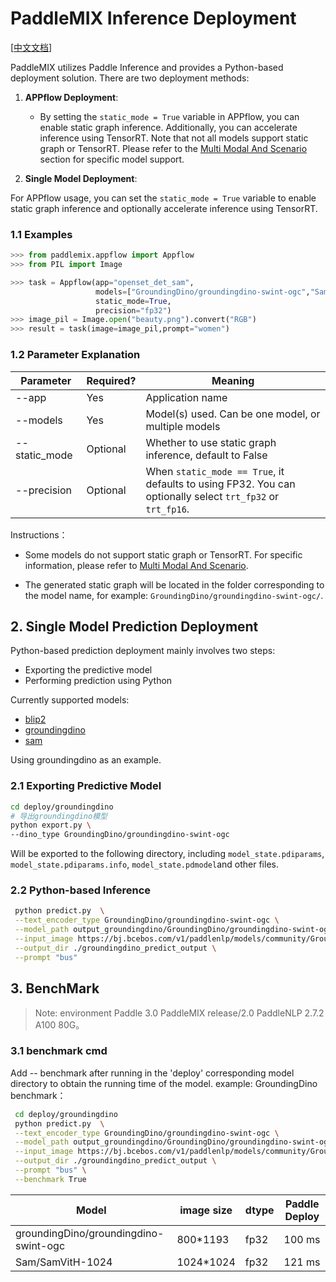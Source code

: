 # PaddleMIX Inference Deployment

[[中文文档](README.md)]

PaddleMIX utilizes Paddle Inference and provides a Python-based deployment solution. There are two deployment methods:

1. **APPflow Deployment**:
   - By setting the `static_mode = True` variable in APPflow, you can enable static graph inference. Additionally, you can accelerate inference using TensorRT. Note that not all models support static graph or TensorRT. Please refer to the [Multi Modal And Scenario](../applications/README_en.md/#multi-modal-and-scenario) section for specific model support.

2. **Single Model Deployment**:

For APPflow usage, you can set the `static_mode = True` variable to enable static graph inference and optionally accelerate inference using TensorRT.

### 1.1 Examples

```python
>>> from paddlemix.appflow import Appflow
>>> from PIL import Image

>>> task = Appflow(app="openset_det_sam",
                   models=["GroundingDino/groundingdino-swint-ogc","Sam/SamVitH-1024"],
                   static_mode=True,
                   precision="fp32")
>>> image_pil = Image.open("beauty.png").convert("RGB")
>>> result = task(image=image_pil,prompt="women")
```

### 1.2 Parameter Explanation
| Parameter | Required? | Meaning                                                                                          |
|-------|-------|---------------------------------------------------------------------------------------------|
| --app | Yes| Application name                                                                                   |
| --models | Yes | Model(s) used. Can be one model, or multiple models                                                                                    |
| --static_mode  | Optional | Whether to use static graph inference, default to False                                                                                 |
| --precision | Optional | When `static_mode == True`, it defaults to using FP32. You can optionally select `trt_fp32` or `trt_fp16`.                                                                                   |

Instructions：
- Some models do not support static graph or TensorRT. For specific information, please refer to [Multi Modal And Scenario](../applications/README_en.md/#multi-modal-and-scenario).

- The generated static graph will be located in the folder corresponding to the model name, for example: `GroundingDino/groundingdino-swint-ogc/`.

## 2. Single Model Prediction Deployment

Python-based prediction deployment mainly involves two steps:
- Exporting the predictive model
- Performing prediction using Python

Currently supported models:
- [blip2](./blip2/README.md)
- [groundingdino](./groundingdino/README.md)
- [sam](./sam/README.md)

Using groundingdino as an example.

### 2.1 Exporting Predictive Model

```bash
cd deploy/groundingdino
# 导出groundingdino模型
python export.py \
--dino_type GroundingDino/groundingdino-swint-ogc
```
Will be exported to the following directory, including `model_state.pdiparams`,  `model_state.pdiparams.info`, `model_state.pdmodel`and other files.

### 2.2 Python-based Inference

```bash
 python predict.py  \
 --text_encoder_type GroundingDino/groundingdino-swint-ogc \
 --model_path output_groundingdino/GroundingDino/groundingdino-swint-ogc \
 --input_image https://bj.bcebos.com/v1/paddlenlp/models/community/GroundingDino/000000004505.jpg \
 --output_dir ./groundingdino_predict_output \
 --prompt "bus"

```

## 3. BenchMark

> Note:
> environment
Paddle 3.0
PaddleMIX release/2.0
PaddleNLP 2.7.2
A100 80G。

### 3.1 benchmark cmd

Add -- benchmark after running in the 'deploy' corresponding model directory to obtain the running time of the model.
example: GroundingDino benchmark：

```bash
 cd deploy/groundingdino
 python predict.py  \
 --text_encoder_type GroundingDino/groundingdino-swint-ogc \
 --model_path output_groundingdino/GroundingDino/groundingdino-swint-ogc \
 --input_image https://bj.bcebos.com/v1/paddlenlp/models/community/GroundingDino/000000004505.jpg \
 --output_dir ./groundingdino_predict_output \
 --prompt "bus" \
 --benchmark True
```

|Model|image size|dtype |Paddle Deploy |
|-|-|-|-|
|groundingDino/groundingdino-swint-ogc|800*1193|fp32|100 ms|
|Sam/SamVitH-1024|1024*1024|fp32|121 ms|
